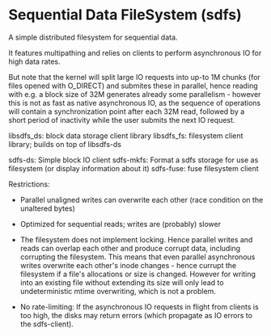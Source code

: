 # Sequential Data FileSystem (sdfs)

A simple distributed filesystem for sequential data.

It features multipathing and relies on clients to perform asynchronous IO for
high data rates.

But note that the kernel will split large IO requests into up-to 1M chunks (for
files opened with O_DIRECT) and submites these in parallel, hence reading with
e.g. a block size of 32M generates already some parallelism - however this is
not as fast as native asynchronous IO, as the sequence of operations will
contain a synchronization point after each 32M read, followed by a short period
of inactivity while the user submits the next IO request.

libsdfs_ds:  block data storage client library
libsdfs_fs:  filesystem client library; builds on top of libsdfs-ds

sdfs-ds:     Simple block IO client
sdfs-mkfs:   Format a sdfs storage for use as filesystem (or display information
             about it)
sdfs-fuse:   fuse filesystem client

Restrictions:

  * Parallel unaligned writes can overwrite each other (race condition on the
	unaltered bytes)

  * Optimized for sequential reads; writes are (probably) slower

  * The filesystem does not implement locking. Hence parallel writes and reads
	can overlap each other and produce corrupt data, including corrupting the
	filesystem. This means that even parallel asynchronous writes overwrite each
	other's inode changes - hence currupt the filesystem if a file's allocations
	or size is changed. However for writing into an existing file without
	extending its size will only lead to undeterministic mtime overwriting,
	which is not a problem.

  * No rate-limiting: If the asynchronous IO requests in flight from clients is
    too high, the disks may return errors (which propagate as IO errors to the
    sdfs-client).
